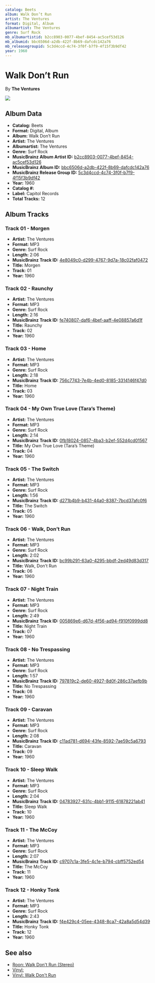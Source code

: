 ```yaml
---
catalog: Beets
album: Walk Don’t Run
artist: The Ventures
format: Digital, Album
albumartist: The Ventures
genre: Surf Rock
mb_albumartistid: b2cc8903-0077-4bef-8454-ac5cef53d126
mb_albumid: bbc6506d-a2db-422f-8b69-dafcdc142a76
mb_releasegroupid: 5c3d4ccd-4c74-3f0f-b7f9-4f15f3b9df42
year: 1960
---
```


# Walk Don’t Run

By **The Ventures**

![](../../assets/beetscovers/The_Ventures-Walk_Don’t_Run.jpg)

## Album Data

- **Catalog:** Beets
- **Format:** Digital, Album
- **Album:** Walk Don’t Run
- **Artist:** The Ventures
- **Albumartist:** The Ventures
- **Genre:** Surf Rock
- **MusicBrainz Album Artist ID:** [b2cc8903-0077-4bef-8454-ac5cef53d126](https://musicbrainz.org/artist/b2cc8903-0077-4bef-8454-ac5cef53d126)
- **MusicBrainz Album ID:** [bbc6506d-a2db-422f-8b69-dafcdc142a76](https://musicbrainz.org/release/bbc6506d-a2db-422f-8b69-dafcdc142a76)
- **MusicBrainz Release Group ID:** [5c3d4ccd-4c74-3f0f-b7f9-4f15f3b9df42](https://musicbrainz.org/release-group/5c3d4ccd-4c74-3f0f-b7f9-4f15f3b9df42)
- **Year:** 1960
- **Catalog #:** 
- **Label:** Capitol Records
- **Total Tracks:** 12

## Album Tracks

### Track 01 - Morgen

- **Artist:** The Ventures
- **Format:** MP3
- **Genre:** Surf Rock
- **Length:** 2:06
- **MusicBrainz Track ID:** [4e8049c0-d299-4767-9d7a-18c02faf0472](https://musicbrainz.org/recording/4e8049c0-d299-4767-9d7a-18c02faf0472)
- **Title:** Morgen
- **Track:** 01
- **Year:** 1960

### Track 02 - Raunchy

- **Artist:** The Ventures
- **Format:** MP3
- **Genre:** Surf Rock
- **Length:** 2:16
- **MusicBrainz Track ID:** [fe740807-daf6-4bef-aaff-4e08857a6d1f](https://musicbrainz.org/recording/fe740807-daf6-4bef-aaff-4e08857a6d1f)
- **Title:** Raunchy
- **Track:** 02
- **Year:** 1960

### Track 03 - Home

- **Artist:** The Ventures
- **Format:** MP3
- **Genre:** Surf Rock
- **Length:** 2:18
- **MusicBrainz Track ID:** [756c7743-7e4b-4ed0-8185-3314146f47d0](https://musicbrainz.org/recording/756c7743-7e4b-4ed0-8185-3314146f47d0)
- **Title:** Home
- **Track:** 03
- **Year:** 1960

### Track 04 - My Own True Love (Tara’s Theme)

- **Artist:** The Ventures
- **Format:** MP3
- **Genre:** Surf Rock
- **Length:** 2:14
- **MusicBrainz Track ID:** [0fb18024-0857-4ba3-b2ef-552d4cd01567](https://musicbrainz.org/recording/0fb18024-0857-4ba3-b2ef-552d4cd01567)
- **Title:** My Own True Love (Tara’s Theme)
- **Track:** 04
- **Year:** 1960

### Track 05 - The Switch

- **Artist:** The Ventures
- **Format:** MP3
- **Genre:** Surf Rock
- **Length:** 1:56
- **MusicBrainz Track ID:** [d271b4b9-b431-44a0-8387-7bcd37afc0f6](https://musicbrainz.org/recording/d271b4b9-b431-44a0-8387-7bcd37afc0f6)
- **Title:** The Switch
- **Track:** 05
- **Year:** 1960

### Track 06 - Walk, Don’t Run

- **Artist:** The Ventures
- **Format:** MP3
- **Genre:** Surf Rock
- **Length:** 2:02
- **MusicBrainz Track ID:** [bc99b291-63a0-4295-bbdf-2ed49d83d317](https://musicbrainz.org/recording/bc99b291-63a0-4295-bbdf-2ed49d83d317)
- **Title:** Walk, Don’t Run
- **Track:** 06
- **Year:** 1960

### Track 07 - Night Train

- **Artist:** The Ventures
- **Format:** MP3
- **Genre:** Surf Rock
- **Length:** 2:49
- **MusicBrainz Track ID:** [005869e6-d67d-4f56-ad94-f910f0999dd8](https://musicbrainz.org/recording/005869e6-d67d-4f56-ad94-f910f0999dd8)
- **Title:** Night Train
- **Track:** 07
- **Year:** 1960

### Track 08 - No Trespassing

- **Artist:** The Ventures
- **Format:** MP3
- **Genre:** Surf Rock
- **Length:** 1:57
- **MusicBrainz Track ID:** [797819c2-de60-4927-8d0f-286c37aefb9b](https://musicbrainz.org/recording/797819c2-de60-4927-8d0f-286c37aefb9b)
- **Title:** No Trespassing
- **Track:** 08
- **Year:** 1960

### Track 09 - Caravan

- **Artist:** The Ventures
- **Format:** MP3
- **Genre:** Surf Rock
- **Length:** 2:08
- **MusicBrainz Track ID:** [c11ad781-d694-43fe-8592-7ae59c5a6793](https://musicbrainz.org/recording/c11ad781-d694-43fe-8592-7ae59c5a6793)
- **Title:** Caravan
- **Track:** 09
- **Year:** 1960

### Track 10 - Sleep Walk

- **Artist:** The Ventures
- **Format:** MP3
- **Genre:** Surf Rock
- **Length:** 2:04
- **MusicBrainz Track ID:** [04783927-631c-4bb1-9115-61878221ab41](https://musicbrainz.org/recording/04783927-631c-4bb1-9115-61878221ab41)
- **Title:** Sleep Walk
- **Track:** 10
- **Year:** 1960

### Track 11 - The McCoy

- **Artist:** The Ventures
- **Format:** MP3
- **Genre:** Surf Rock
- **Length:** 2:07
- **MusicBrainz Track ID:** [c9707c1a-3fe5-4c1e-b794-cbff5752ed54](https://musicbrainz.org/recording/c9707c1a-3fe5-4c1e-b794-cbff5752ed54)
- **Title:** The McCoy
- **Track:** 11
- **Year:** 1960

### Track 12 - Honky Tonk

- **Artist:** The Ventures
- **Format:** MP3
- **Genre:** Surf Rock
- **Length:** 2:43
- **MusicBrainz Track ID:** [f4e429c4-05ee-4348-8ca7-42a8a5d54d39](https://musicbrainz.org/recording/f4e429c4-05ee-4348-8ca7-42a8a5d54d39)
- **Title:** Honky Tonk
- **Track:** 12
- **Year:** 1960


## See also

- [Roon: Walk Don't Run (Stereo)](../../Roon/The_Ventures/Walk_Dont_Run_Stereo.md)
- [Vinyl: ](../../Vinyl/The_Ventures/The_Ventures.md)
- [Vinyl: Walk Don't Run](../../Vinyl/The_Ventures/Walk_Dont_Run.md)
